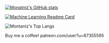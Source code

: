 [![Monatniz's GitHub stats](https://github-readme-stats.vercel.app/api?username=montanizstills&count_private=true&show_icons=true&theme=tokyonight)](https://github.com/montanizstills/)

[![Machine Learning Readme Card](https://github-readme-stats.vercel.app/api/pin/?username=montanizstills&repo=machine-learning-demo)](https://github.com/montanizstills/machine-learning-demo)

![Montaniz's Top Langs](https://github-readme-stats.vercel.app/api/top-langs/?username=montanizstills&layout=compact)

<!-- [![Montaniz's wakatime stats](https://github-readme-stats.vercel.app/api/wakatime?username=montanizstills)]] -->

Buy me a coffee! patreon.com/user?u=87355595
